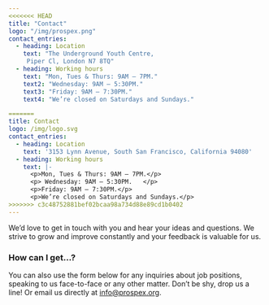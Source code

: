 ```yaml
---
<<<<<<< HEAD
title: "Contact"
logo: "/img/prospex.png"
contact_entries:
  - heading: Location
    text: "The Underground Youth Centre,
     Piper Cl, London N7 8TQ"
  - heading: Working hours
    text: "Mon, Tues & Thurs: 9AM – 7PM."
    text2: "Wednesday: 9AM – 5:30PM."
    text3: "Friday: 9AM – 7:30PM."
    text4: "We’re closed on Saturdays and Sundays."

=======
title: Contact
logo: /img/logo.svg
contact_entries:
  - heading: Location
    text: '3153 Lynn Avenue, South San Francisco, California 94080'
  - heading: Working hours
    text: |-
      <p>Mon, Tues & Thurs: 9AM – 7PM.</p>
      <p> Wednesday: 9AM – 5:30PM.   </p>              
      <p>Friday: 9AM – 7:30PM.</p>
      <p>We’re closed on Saturdays and Sundays.</p>
>>>>>>> c3c48752881bef02bcaa98a734d88e89cd1b0402
---
```


We’d love to get in touch with you and hear your ideas and
questions. We strive to grow and improve constantly and your feedback
is valuable for us.

<h3 class="f4 b lh-title mb2">How can I get…?</h3>

You can also use the form below for any inquiries about job positions,
speaking to us face-to-face or any other matter.
Don’t be shy, drop us a line!
Or email us directly at info@prospex.org.
